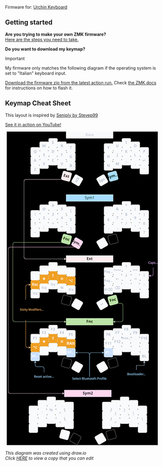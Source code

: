 Firmware for: [Urchin Keyboard](https://github.com/duckyb/urchin)

## Getting started

**Are you trying to make your own ZMK firmware?**  
[Here are the steps you need to take.](./GETTING_STARTED.md)

**Do you want to download my keymap?**  

> [!IMPORTANT]
> My firmware only matches the following diagram if the operating system is set to "Italian" keyboard input.

[Download the firmware zip from the latest action run.](https://github.com/duckyb/zmk-urchin/actions/workflows/build.yml?query=is%3Asuccess+branch%3Amaster) Check [the ZMK docs](https://zmk.dev/docs/user-setup#installing-the-firmware) for instructions on how to flash it.

## Keymap Cheat Sheet

This layout is inspired by [Seniply by Stevep99](https://stevep99.github.io/seniply/)

[See it in action on YouTube!](https://youtu.be/IZ83uU0ltaE)
<div align="center">
  
  ![sweep-layout](carlson-urchin-diagram.svg)

</div>

*This diagram was created using draw.io*  
*Click [HERE](https://viewer.diagrams.net/?tags=%7B%7D&lightbox=1&highlight=0000ff&edit=_blank&layers=1&nav=1&title=carlson-urchin.drawio#R%3Cmxfile%3E%3Cdiagram%20id%3D%22cG3GzfLjlN4xhX_5qKyn%22%20name%3D%22Page-1%22%3E7V1bl9q2Fv4t58HrtGetZFmSr4%2FAQNI2aXJC0iZ96fKAZ4YGMDWezEwfzm8%2FNtjG1pYNDDbbRJqHBGRz07e19WlfNTZYPL4KvdXd22DqzzWqTx81dqVRSohjxf8lI0%2FbEcs2twO34Wya3rQbGM%2F%2B8dNBPR29n039denGKAjm0WxVHpwEy6U%2FiUpjXhgGD%2BXbboJ5%2BVNX3m36ifpuYDzx5j647ffZNLrbjjrU3o2%2F9me3d9knE8vdXll42c3pG6%2FvvGnwUBhiQ40NwiCIto8WjwN%2FnkxeNi%2Fb140qruZfLPSX0SEv%2BPvdO1v%2FZR1cXd%2F%2Fcuf3h38Hf7x6kb7LN29%2Bn%2F7g%2F6bfNnrKpuDhbhb545U3SZ4%2FxDBrrH8XLebxMxI%2F9Nar7cTfzB79%2BLP6N8EySoEkdvp85C1m80QEfvPDqbf0stvSTyHp80EwD8LNp7LeqO8ONi%2BfzeeFceawoZGMh8H9cpp84ObVcDayn%2BaHkf9YGEpn55UfLPwofIpvya6aKVKpqBKWgvywA95Ib7krYJ6Neamo3ebvvEMjfpACcgQ4FIDzu7zguBw4hOKCwwA4Q2nBoawMjou8cAyAzQd5sbE7tnBMAM5HacFhhAMnIwtY4FgAnJ604AA%2BYCOrNRuAM5YXHJ4PmMhqzQHgXEkLDs8H0Jm0C8AZyQsOTwiwV062BxbQeSUtOoARWMiMgEATwR%2FSosNTgpgTIKMDbQSf5UWH5wQutmaDRoKBtOgAUoBNpwk0E%2FwmLzo8K0BfO9BO0JcWHZ4VUB2ZFVDDAWD401s%2Fm7UgjO6C22DpzYe7UW5edve8CYJVOviXH0VPKUTefRSUAfUfZ9Hn%2BLGePv5SGL96LFy4esqeLOOf%2B7n4JHmN%2FtLMnu5etnmWva5OMlIBMqBkuC5jo3he%2B%2BsoDL76RZkhukXtOmlYB%2FfhxK9bEalxJvLCWz%2BqVWwp7AkiteIV%2BnMvmn3zS19EJCybl%2FbC0Hsq3LAKZstoXXjn98lAYT%2BmnNQ6nIdqz%2F0WMzlB3X6DndjmP%2BUEPQNNXsPH6GRNEwZRPLPBMrlunqB5yhrGixc%2BNUXyZY30%2BA9K5M3mr5Udg2Nb1LCQdwxoH9OoNY%2BS6Vp5yxKe1t%2F3id91M1svblIceloigJa3SMBNb1j7t4Efj9%2FPkvW0CP6a8XdoCacDr%2FNWq3nyuskGiqNeugxitbfvlcmL9c23X2%2BkKvnuTF89bi5Y%2Bftbt%2Bn%2F8%2BzXVk%2FDIW80pJpjaz07e8cYqO2blj8oHt5OeTbc3GpimZCnq4nt09ad2seZU14zloG8ZqDZ8ou0LMuwy%2Bige2MItFt%2BkhYdk3DoYDsyM%2BkooPOTvOiYZXSwQwAoNFu%2Bkxcct2tLB5ot30uLjsWRAnRvGYVmy9fSogNIAbZDhkKz5c%2FSogNIAbYzk0Kz5S%2FyomN2TbNBY88bedHhWQH62hEYcJi88WeAF2A7zCg0FvwqLTo8L8B3yUBjwVtp0QG8ANudyaCxQJM4GAAwA2zdxqC94KW86PDMAH31QHuBxuQN4eSZAXoYGoMWg%2FFqcjI%2BBbfPC97vc1GAGXzcILbfh0EjwvhpkbnvrsPMc0caxbBBTzi59ogfzzj0hOu6NeyNIOrtecINTl2ie8IZNELk0GbIxkj5BXftdaWvdjddyQrcA%2F8BYTP2MxZkAyAx3XlplmCyoNLM086LMLHWYILWiH9Ju6fxodVGxuDRFpHAGpF9mIz4cOE%2BzGXI%2BEBrhJZ5LiTEhw%2BvZjb2%2BoH2CC3zXciIj92x9WMILBKmCrHO9x%2BdIOMDLRKns%2FFLRQewAxNZuxnQIkHlRYfjBgbD1m3QHqGYQWeYtQGND4oXdGftQOOBKS06gBUY2KwA2gz%2BJy06gBW42JpNFMEgL6cGvMDG1m0im4G8%2BABmgM6qBTaDFCUp8eG5Afb6MUU2A3nxAezAQWYH1IQmApWWzSzSc6kwLTu%2FUikNe9Oysynfn5btpOwAOS2bUyqmRYpyt%2B92l5whKduEtq%2FRstF4gpNc0RWOZU7vWLrnbt4WSB29sq1NsnbrSdkmRY8ZdVE10lajYOskgdTkuxKQjitb79v0NJ1ED9RJ1HE6oZO4g5zp0FqdxFfmpOeoFJFN6r6YmdPtwDXp7i3oqamj6zGxFBUtMXXdaEVP8YnwZmZ1QmO20GIsLa3lQ9vRXWEmNBjnBTG2%2F0qLFR%2Foju5WNqH5%2BD%2FyosOFuaMHZZjQfPyDvOi4XVs70Hz8o7To8EHu6G5LExqPLWnRARwB2zFmQtOxLS06PCtAdypb0HAMC0hKg47ZMc1mQXMbtNpIg47btbUD7Q7yhqEDVoDtsrSg4eCFtOgAVoDtELOg5eBPadEBrADbnWyJ8tTkTesFvABdt0FrQbEmrKww8QQBfRlBs8G%2FpUUHEATsmEBLFHN2IjjfbWI8uh%2FIgmaERtFqMO5g%2B8ehtQyW8e2CQJfNX3Ila0OdiM36qx9N7tInZXBv5956nV6Zeuu7NhPm0aMUbGieAAnz46cFwUuYf1b1g0x46voCNAAnTK1nBlS6582tJ7qIu0i6J%2FJx8lYWJYTX8k%2FUq0FWdLiYLctC3gOJ3gJluVR0%2BBh5y0RfOy1QlItFx%2B7a2hF0M5UWHT4%2B3sI%2BKRNBN9Ph%2BvTA4ucCVAbi5ubasSYiVje13WtRdyemx3NsnYMy2Axb7QlancrV3ok6NV2Z3CvNtdpqv%2FQdijfHuWwdfd8QBaAq8dbETceUeB9HWtEPfIJmu0q8d9p7oPWpEu%2Fnsv4OaO%2FqiptKvDVnoPVMJd7PPTbZBP3YJHQEyyTedR1RN9r7n67JN%2FbhH5wgbXQOInuD4P1S%2FKikeM9BEdtBTQQte5UUl6V4oqS4%2FjzYAWueyIkhlRRnhHl74SGd9eSSsaGbYvnuXWn9oRLvPedBdCUt6A0tmXjvVdLflBTvOfaZ2Mc%2BCr1lJ6PTTg2e58XClSEsRcaVQt6KsXClkLkmdBdPMF0XG3WRo6051C86XpWvW%2BJgd94igmbd773bYlWaqq1mp6yJUaGsP71vVBsbF4Q0n8qEH7sgaPz9On7vRhHaF5LaJYT4dCb82B9B82%2B5WB%2BjdV4AS3OJIn31OV%2F44YWCHunD5VReLeN2TsvIbsau1zK21uspLVOfFIcfDyLoJd8cbb1qti39JdNWfN%2BxoC%2B9UlclUqQrdVXP7PHjezJ%2FiRLiKiFmSoj3MHv0PZeJzLlKiAtCTJUQ159%2BOqCJRdbpLWjJbCWge5OyDGfzW4D9AHJJqsilPy9IyfYzJZcS%2FniBH17AqrMpUinZLwB2LABULyiSoo9%2BGYQLby7QJN%2B1Qj0%2Bdl2q2XiWhFUFTPcrtUztVCudVHEQRvemM%2BlTYGrpFyfyin6JDsLogU1M5OKSFR2zc7RHFb2pPrrgrx1V9Kb6yICeHcJkj6vPrSPHRSQ7ltZvLbnvuy10iB44RjM%2BXEDnjI35ssdfCo%2F3tOUj2qW3CiUs9YVh9Ao9UTtCL17DHTmbLI3ZpZacfLFL%2FADf7J2LET6PEcCylTqWPG5lfDyq69QUrr6RrouysNutY2lRyErOXMdS0Ao322yns2%2B89ec6GxhHs8nX5Le9Daazm5kfrgtb9LXAaCR4M8GQyOI0ywZGYbCIP3Hu3yTmrw0LCXMOkX%2FQTPDhFYasBr5T783HLU16N97%2BP3790ygdGnz88Gb76MPmtpO%2FIreAYrGLyqukLNZpfoIgZcGbz24TnbiZStZPRHg28ea9dHgxm04327FoUZaXbSmpoTKP4YDVy%2BDaG40cXW8oDYLo%2B%2FkREa08t72VJ%2FI08YxpOe2F4WaCJ8nkziZHq8W6iX1uS%2BJd%2B2Na7H%2Bccysh0eKyYXgNvB%2Ft%2Ffzn8F7pWaG%2BvfynIB%2BmQDyysePaF4OGw0QvbwwO5cRu%2B9vTV%2B0kD7yRwWXimvw2v50a8EbHNlTOA%2Bxy87fOrYgWOiQTQRfdUSYc8tk4%2BAoYLrqNQ9BIdySvDYqv7eCiWwgFzXNH8JguCz581QIX3b4uaJ87MuTFx%2B7c%2BoEW9pEpLT58QrmL7gIXNMvr5wevE4P%2BPwzHjSJtHIF0GVFz4AwGPRGHNkzLcQWEX3d1f%2FOBrXOQmMhiK1FBTz5plyhPQYhOsXWosCmfpPDwDIToBH31KBd%2FJQHpwuqBDKSxHU5X%2B9tejkN07HbNRNBMbGRJu0b5OEx8EmpDj8rIlhYfPsQQ%2FxBnU4iPIy8%2BXJAhvhHEFhh5XXnxcTu3fgRGXtIsd7gkgPhIQ3wrvC2w8hJ53SSAIbjoDEFg5s3aT0kIEKAIDrqKg6es9%2BEm6amJc9Z4Ei4bBfuYoxY62DzfwFeXqhtpNdvAX4qqG2kl1eiAudCBxojG7FHNUpbvwx7Fk5kO2KOcFqo4X%2BoK5alMByzGDjR3yAuP2T0FKqokISs8bvdWDzR29N9ICxAkIOjefqcFd%2FJ3mxVIdBe7nrzTgn%2B5pSyvy236wOeEET07RuHhLgidEyT4ISSFHZC0d9akMFeHOvXMSWEuPNXJlauu2s02twnBEEF00u3KXqmyvlv4leZaSr6fneaBbjN1RUd%2BJd6Z%2Bra1nq3E%2B9lZMugOG7e6%2BKYS7z31MpV470sywtfe1XUck1nJ81F686gAc%2FGSgnl%2FrhJ6EIh7gOGqgfR%2FA85yW%2Bn%2F9XWWOpX%2Bn1G2jqb%2F5yaAU9P%2Fbb58RUvp%2F0RnZ8j%2FpwZ0CZ%2Bxpli6MA4qdnHeqmKMue5IWFUsv%2FL8ZUXZwcvK6lZVMWoIVGrH5eVIVXzZ8uIcqobPJC%2BCDiZjf55wI6r346EoCOLdgOrvwyDmOrA16ukVmSbxdPvxeCdqMtVJThOcjPKmb0IseLgklpvdVtx6%2BQo5DWoNGMx%2BDq2Ra4Ddov9SvHZuDcCx%2BannOzeTEzUDPXgnYR3TDNCk9sFf%2B4li8Cabzy%2FEvG1PYdcFhbFSCqMBhUGy%2FTxXFwZ5CY%2FreZnykrMs1zUtCAesAYJGM%2BoPYU0riwZObYcrhfzOrigFA9bm6Sju5z2ODAZV8pJfOUFeDHboJkK7dhyBhuuBt1rDreNNMPl6wF7R3T0A7ldVItLAtmBxMdEWdkg0FdTBA3DKEjMINm2K3aiSCsrgyQuPw8OD3YCeCqrgSQsPpTw82BG3VFAET154rO6tHpXOWAiu5OGx0amBymespgYMu%2FgIzeyPRXgsaA%2BUBiGeHTDsBs3UEsVuyluEFRIEdHqd7YlFhMyhvAjxHKEDa0glHVZzBEawOYKqYFvHEbDjT6mqYFtHELDrk1FVwbaGHXSAYYvMB2nQ8xw1ehUdLEAU8NeSMibUEAXsUrPUasGYUEimbjCXGmE1gZ0JuzEmFVRubhKuBksVXG7qO%2BNL6hvonZAFBaGlVaIGX1If3yIrqActLTwmX%2B4e358hKActLzx8Kj2%2BN1BQDVpeePhuOx1YPcpWUahexcODbioXVIKWFh5ADfANsYI60Jotr4ECsAN8T4aoeLN9JS9CgCDgqziBjcIeyIsQzxHw15CghrNmyosQoAn4NnNVYrmOJqCbYYUlllOXBm5BDmywIGNAd2mogss1dKEDqk7ZE2q4Av7qUfaEGqKAHprSdnXly66GzYcS4buGBFWRG8VLVcNO4ANqFN0T7ECzxfhpAbFvpRw2V9fB0XWbiUDsmbpu1JW%2FLkvM6UAxXecLguRlPtCKYVNhNdXm1qhaogmk%2FBJFL1hPhVVGm4P9ondSBvqAnLGvxODj%2BpMR%2Frb6uO59Nt2HEfv5z48vGMDmmEoMCRZnL%2FR1ZJmfimo8cF1PHP%2B6tjlBscSCcDIPr9%2BVHtbOX2Ch7nsXe%2FUEQTQPvKkfwiILP9zECi0pzrP0H%2BJ%2Fb2bh4iGerB%2BBJKkiPUcdWnndQAQ2hYqaXs9QD%2FHTMEiKIOfXXsWzd%2Fc2mPrJHf8H%3C%2Fdiagram%3E%3C%2Fmxfile%3E) to view a copy that you can edit*
